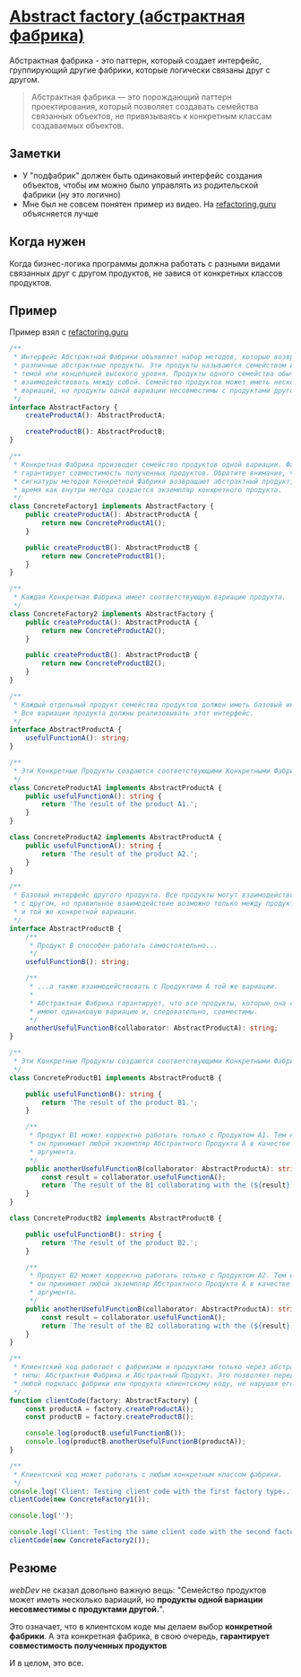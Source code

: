 # [Abstract factory (абстрактная фабрика)](https://www.youtube.com/watch?v=LDA4riuzgiw&list=PLNkWIWHIRwMGzgvuPRFkDrpAygvdKJIE4&index=4&t=37s&ab_channel=webDev)

Абстрактная фабрика - это паттерн, который создает интерфейс, группирующий другие фабрики, которые логически связаны
друг с другом.

> Абстрактная фабрика — это порождающий паттерн проектирования, который позволяет создавать семейства связанных объектов, 
> не привязываясь к конкретным классам создаваемых объектов.

## Заметки

- У "подфабрик" должен быть одинаковый интерфейс создания объектов, чтобы им можно было управлять 
  из родительской фабрики (ну это логично)
- Мне был не совсем понятен пример из видео. На [refactoring.guru](https://refactoring.guru/ru/design-patterns/abstract-factory) 
  объясняется лучше

## Когда нужен

Когда бизнес-логика программы должна работать с разными видами связанных друг с другом продуктов, 
не завися от конкретных классов продуктов.

## Пример

Пример взял с [refactoring.guru](https://refactoring.guru/ru/design-patterns/abstract-factory/typescript/example)
```typescript
/**
 * Интерфейс Абстрактной Фабрики объявляет набор методов, которые возвращают
 * различные абстрактные продукты. Эти продукты называются семейством и связаны
 * темой или концепцией высокого уровня. Продукты одного семейства обычно могут
 * взаимодействовать между собой. Семейство продуктов может иметь несколько
 * вариаций, но продукты одной вариации несовместимы с продуктами другой.
 */
interface AbstractFactory {
    createProductA(): AbstractProductA;

    createProductB(): AbstractProductB;
}

/**
 * Конкретная Фабрика производит семейство продуктов одной вариации. Фабрика
 * гарантирует совместимость полученных продуктов. Обратите внимание, что
 * сигнатуры методов Конкретной Фабрики возвращают абстрактный продукт, в то
 * время как внутри метода создается экземпляр конкретного продукта.
 */
class ConcreteFactory1 implements AbstractFactory {
    public createProductA(): AbstractProductA {
        return new ConcreteProductA1();
    }

    public createProductB(): AbstractProductB {
        return new ConcreteProductB1();
    }
}

/**
 * Каждая Конкретная Фабрика имеет соответствующую вариацию продукта.
 */
class ConcreteFactory2 implements AbstractFactory {
    public createProductA(): AbstractProductA {
        return new ConcreteProductA2();
    }

    public createProductB(): AbstractProductB {
        return new ConcreteProductB2();
    }
}

/**
 * Каждый отдельный продукт семейства продуктов должен иметь базовый интерфейс.
 * Все вариации продукта должны реализовывать этот интерфейс.
 */
interface AbstractProductA {
    usefulFunctionA(): string;
}

/**
 * Эти Конкретные Продукты создаются соответствующими Конкретными Фабриками.
 */
class ConcreteProductA1 implements AbstractProductA {
    public usefulFunctionA(): string {
        return 'The result of the product A1.';
    }
}

class ConcreteProductA2 implements AbstractProductA {
    public usefulFunctionA(): string {
        return 'The result of the product A2.';
    }
}

/**
 * Базовый интерфейс другого продукта. Все продукты могут взаимодействовать друг
 * с другом, но правильное взаимодействие возможно только между продуктами одной
 * и той же конкретной вариации.
 */
interface AbstractProductB {
    /**
     * Продукт B способен работать самостоятельно...
     */
    usefulFunctionB(): string;

    /**
     * ...а также взаимодействовать с Продуктами A той же вариации.
     *
     * Абстрактная Фабрика гарантирует, что все продукты, которые она создает,
     * имеют одинаковую вариацию и, следовательно, совместимы.
     */
    anotherUsefulFunctionB(collaborator: AbstractProductA): string;
}

/**
 * Эти Конкретные Продукты создаются соответствующими Конкретными Фабриками.
 */
class ConcreteProductB1 implements AbstractProductB {

    public usefulFunctionB(): string {
        return 'The result of the product B1.';
    }

    /**
     * Продукт B1 может корректно работать только с Продуктом A1. Тем не менее,
     * он принимает любой экземпляр Абстрактного Продукта А в качестве
     * аргумента.
     */
    public anotherUsefulFunctionB(collaborator: AbstractProductA): string {
        const result = collaborator.usefulFunctionA();
        return `The result of the B1 collaborating with the (${result})`;
    }
}

class ConcreteProductB2 implements AbstractProductB {

    public usefulFunctionB(): string {
        return 'The result of the product B2.';
    }

    /**
     * Продукт B2 может корректно работать только с Продуктом A2. Тем не менее,
     * он принимает любой экземпляр Абстрактного Продукта А в качестве
     * аргумента.
     */
    public anotherUsefulFunctionB(collaborator: AbstractProductA): string {
        const result = collaborator.usefulFunctionA();
        return `The result of the B2 collaborating with the (${result})`;
    }
}

/**
 * Клиентский код работает с фабриками и продуктами только через абстрактные
 * типы: Абстрактная Фабрика и Абстрактный Продукт. Это позволяет передавать
 * любой подкласс фабрики или продукта клиентскому коду, не нарушая его.
 */
function clientCode(factory: AbstractFactory) {
    const productA = factory.createProductA();
    const productB = factory.createProductB();

    console.log(productB.usefulFunctionB());
    console.log(productB.anotherUsefulFunctionB(productA));
}

/**
 * Клиентский код может работать с любым конкретным классом фабрики.
 */
console.log('Client: Testing client code with the first factory type...');
clientCode(new ConcreteFactory1());

console.log('');

console.log('Client: Testing the same client code with the second factory type...');
clientCode(new ConcreteFactory2());
```

## Резюме

*webDev* не сказал довольно важную вещь: "Семейство продуктов может иметь несколько вариаций, но **продукты одной вариации несовместимы с продуктами другой.**".

Это означает, что в клиентском коде мы делаем выбор **конкретной фабрики**. А эта конкретная фабрика, в свою очередь,
**гарантирует совместимость полученных продуктов**

И в целом, это все.
